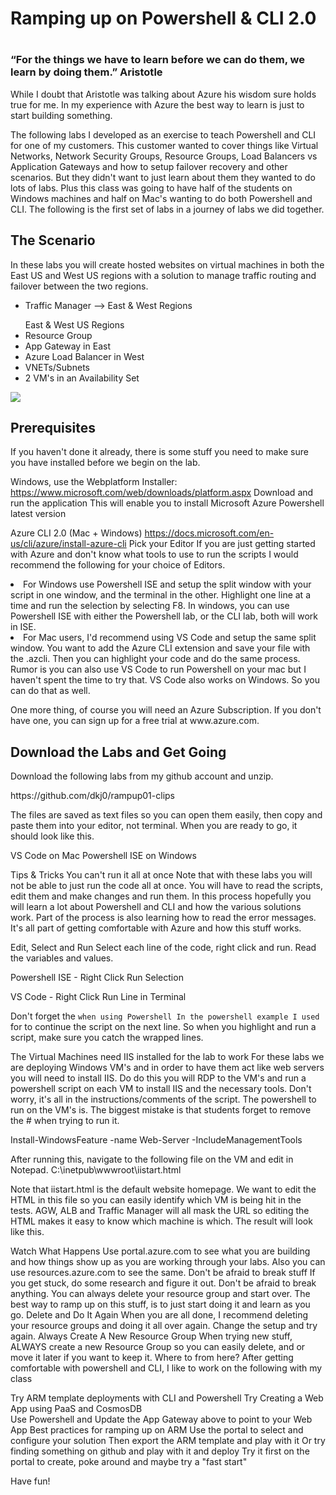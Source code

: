 <h1>Ramping up on Powershell & CLI 2.0<h1>

<h3>“For the things we have to learn before we can do them, we learn by doing them.”  Aristotle</h2>

<p>While I doubt that Aristotle was talking about Azure his wisdom sure holds true for me. In my experience with Azure the best way to learn is just to start building something.  
 
<p>The following labs I developed as an exercise to teach Powershell and CLI for one of my customers. This customer wanted to cover things like Virtual Networks, Network Security Groups, Resource Groups, Load Balancers vs Application Gateways and how to setup failover recovery and other scenarios. But they didn't want to just learn about them they wanted to do lots of labs. Plus this class was going to have half of the students on Windows machines and half on Mac's wanting to do both Powershell and CLI. The following is the first set of labs in a journey of labs we did together.

<h2>The Scenario </h2>

<p>In these labs you will create hosted websites on virtual machines in both the East US and West US regions with a solution to manage traffic routing and failover between the two regions. 

<ul>
 <li>Traffic Manager --> East & West Regions </ul>
 <ul>East & West US Regions
  <li>Resource Group
  <li>App Gateway in East 
   <li>Azure Load Balancer in West
   <li>VNETs/Subnets
<li>2 VM's in an Availability Set
</ul>

<img src="https://raw.githubusercontent.com/dkj0/rampup01-clips/master/blogimages/visio.png">

<h2>Prerequisites </h2>
<p>If you haven't done it already, there is some stuff you need to make sure you have installed before we begin on the lab. 

Windows, use the Webplatform Installer:
https://www.microsoft.com/web/downloads/platform.aspx
Download and run the application
This will enable you to install Microsoft Azure Powershell latest version


Azure CLI 2.0 (Mac + Windows)
https://docs.microsoft.com/en-us/cli/azure/install-azure-cli
Pick your Editor
If you are just getting started with Azure and don't know what tools to use to run the scripts I would recommend the following for your choice of Editors.

<li>For Windows use Powershell ISE and setup the split window with your script in one window, and the terminal in the other. Highlight one line at a time and run the selection by selecting F8.  In windows, you can use Powershell ISE with either the Powershell lab, or the CLI lab, both will work in ISE.</li>


<li>For Mac users, I'd recommend using VS Code and setup the same split window.  You want to add the Azure CLI extension and save your file with the .azcli.  Then you can highlight your code and do the same process.  Rumor is you can also use VS Code to run Powershell on your mac but I haven't spent the time to try that.  VS Code also works on Windows. So you can do that as well.</li> 

<p>One more thing, of course you will need an Azure Subscription. If you don't have one, you can sign up for a free trial at www.azure.com. 

<h2>Download the Labs and Get Going</h2>
<p>Download the following labs from my github account and unzip. 
<p>https://github.com/dkj0/rampup01-clips
<p>The files are saved as text files so you can open them easily, then copy and paste them into your editor, not terminal.  When you are ready to go, it should look like this.

VS Code on Mac
Powershell ISE on Windows

Tips & Tricks
You can't run it all at once
Note that with these labs you will not be able to just run the code all at once.  You will have to read the scripts, edit them and make changes and run them.  In this process hopefully you will learn a lot about Powershell and CLI and how the various solutions work. Part of the process is also learning how to read the error messages.  It's all part of getting comfortable with Azure and how this stuff works.

Edit, Select and Run
Select each line of the code, right click and run. Read the variables and values. 

Powershell ISE - Right Click Run Selection



VS Code - Right Click Run Line in Terminal 

Don't forget the ` when using Powershell
In the powershell example I used ` for to continue the script on the next line. So when you highlight and run a script, make sure you catch the wrapped lines. 




The Virtual Machines need IIS installed for the lab to work
For these labs we are deploying Windows VM's and in order to have them act like web servers you will need to install IIS.  Do do this you will RDP to the VM's and run a powershell script on each VM to install IIS and the necessary tools. Don't worry, it's all in the instructions/comments of the script. The powershell to run on the VM's is. The biggest mistake is that students forget to remove the # when trying to run it. 


Install-WindowsFeature -name Web-Server -IncludeManagementTools 



After running this, navigate to the following file on the VM and edit in Notepad.
C:\inetpub\wwwroot\iistart.html



Note that iistart.html is the default website homepage. We want to edit the HTML in this file so you can easily identify which VM is being hit in the tests. AGW, ALB and Traffic Manager will all mask the URL so editing the HTML makes it easy to know which machine is which. The result will look like this.




Watch What Happens
Use portal.azure.com to see what you are building and how things show up as you are working through your labs.  Also you can use resources.azure.com to see the same. 
Don't be afraid to break stuff
If you get stuck, do some research and figure it out. Don't be afraid to break anything. You can always delete your resource group and start over.  The best way to ramp up on this stuff, is to just start doing it and learn as you go. 
Delete and Do It Again
When you are all done, I recommend deleting your resource groups and doing it all over again. Change the setup and try again.
Always Create A New Resource Group
When trying new stuff, ALWAYS create a new Resource Group so you can easily delete, and or move it later if you want to keep it.
Where to from here?
After getting comfortable with powershell and CLI, I like to work on the following with my class

Try ARM template deployments with CLI and Powershell
Try Creating a Web App using PaaS and CosmosDB  
Use Powershell and Update the App Gateway above to point to your Web App 
Best practices for ramping up on ARM
Use the portal to select and configure your solution
Then export the ARM template and play with it
Or try finding something on github and play with it and deploy
Try it first on the portal to create, poke around and maybe try a "fast start"

Have fun!


